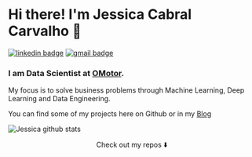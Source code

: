# Hi there! I'm Jessica Cabral Carvalho 👋

[![linkedin badge](https://img.shields.io/badge/Jessica_Cabral-30302f?style=flat&logo=linkedin)](https://www.linkedin.com/in/jessica-cabral-carvalho)
[![gmail badge](https://img.shields.io/badge/Jessica_Cabral-30302f?style=flat&logo=Gmail&logoColor=Red&link=mailto:jeccabral22@gmail.com)](mailto:jeccabral22@gmail.com)

### I am Data Scientist at [OMotor](https://omotor.com.br/). 

My focus is to solve business problems through Machine Learning, Deep Learning and Data Engineering.

You can find some of my projects here on Github or in my [Blog](https://jcabralc.wordpress.com/)

![Jessica github stats](https://github-readme-stats.vercel.app/api?username=jcabralc)

<p align="center">
Check out my repos ⬇️  
</p>
